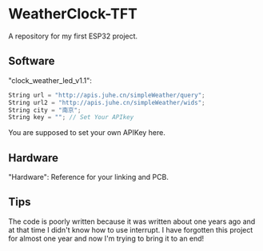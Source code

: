 # WeatherClock-TFT
A repository for my first ESP32 project.

## Software
"clock_weather_led_v1.1": 
```c++
String url = "http://apis.juhe.cn/simpleWeather/query";
String url2 = "http://apis.juhe.cn/simpleWeather/wids";
String city = "南京";
String key = ""; // Set Your APIkey
```
You are supposed to set your own APIKey here.

## Hardware
"Hardware":
Reference for your linking and PCB.

## Tips
The code is poorly written because it was written about one years ago and at that time I didn't know how to use interrupt.
I have forgotten this project for almost one year and now I'm trying to bring it to an end!
